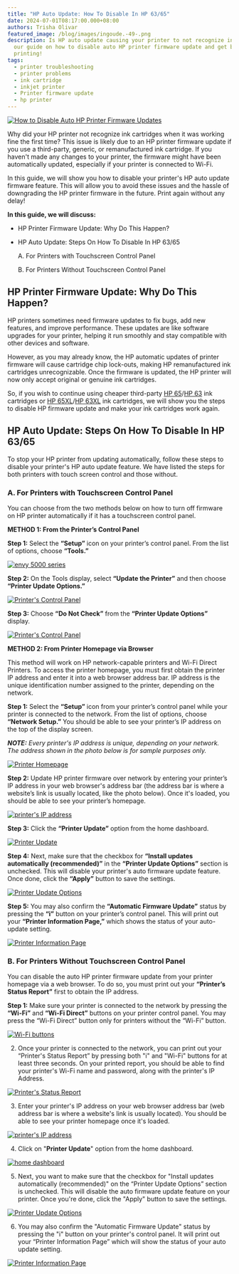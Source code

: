 ```yaml
---
title: "HP Auto Update: How To Disable In HP 63/65"
date: 2024-07-01T08:17:00.000+08:00
authors: Trisha Olivar
featured_image: /blog/images/ingoude.-49-.png
description: Is HP auto update causing your printer to not recognize ink? Check
  our guide on how to disable auto HP printer firmware update and get back to
  printing!
tags:
  - printer troubleshooting
  - printer problems
  - ink cartridge
  - inkjet printer
  - Printer firmware update
  - hp printer
---
```

[![How to Disable Auto HP Printer Firmware Updates](/blog/images/ingoude.-49-.png "How to Disable Auto HP Printer Firmware Updates")](/blog/images/ingoude.-49-.png)

Why did your HP printer not recognize ink cartridges when it was working fine the first time? This issue is likely due to an HP printer firmware update if you use a third-party, generic, or remanufactured ink cartridge. If you haven't made any changes to your printer, the firmware might have been automatically updated, especially if your printer is connected to Wi-Fi.

In this guide, we will show you how to disable your printer's HP auto update firmware feature. This will allow you to avoid these issues and the hassle of downgrading the HP printer firmware in the future. Print again without any delay!

**In this guide, we will discuss:**

* HP Printer Firmware Update: Why Do This Happen?
* HP Auto Update: Steps On How To Disable In HP 63/65

  A. For Printers with Touchscreen Control Panel

  B. For Printers Without Touchscreen Control Panel

## HP Printer Firmware Update: Why Do This Happen?

HP printers sometimes need firmware updates to fix bugs, add new features, and improve performance. These updates are like software upgrades for your printer, helping it run smoothly and stay compatible with other devices and software.

However, as you may already know, the HP automatic updates of printer firmware will cause cartridge chip lock-outs, making HP remanufactured ink cartridges unrecognizable. Once the firmware is updated, the HP printer will now only accept original or genuine ink cartridges.

So, if you wish to continue using cheaper third-party [HP 65](https://www.compandsave.com/hp/65-ink-cartridges/n9k02an-n9k01an-2-combo)/[HP 63](https://www.compandsave.com/hp/63-ink-cartridges/f6u62an-f6u61an-2-combo) ink cartridges or [HP 65XL](https://www.compandsave.com/hp/65xl-ink-cartridges/n9k04an-black)/[HP 63XL](https://www.compandsave.com/hp/63xl-ink-cartridges/f6u64an-black) ink cartridges, we will show you the steps to disable HP firmware update and make your ink cartridges work again.

## HP Auto Update: Steps On How To Disable In HP 63/65

To stop your HP printer from updating automatically, follow these steps to disable your printer's HP auto update feature. We have listed the steps for both printers with touch screen control and those without.

### A. For Printers with Touchscreen Control Panel

You can choose from the two methods below on how to turn off firmware on HP printer automatically if it has a touchscreen control panel.

**METHOD 1: From the Printer’s Control Panel**

**Step 1:** Select the **“Setup”** icon on your printer’s control panel. From the list of options, choose **“Tools.”**

[![envy 5000 series](/blog/images/screenshot-2024-07-13-at-12.31.00 am.png "envy 5000 series")](/blog/images/screenshot-2024-07-13-at-12.31.00 am.png)

**Step 2:** On the Tools display, select **“Update the Printer”** and then choose **“Printer Update Options.”**

[![Printer's Control Panel](/blog/images/screenshot-2024-07-13-at-12.32.37 am.png "Update the Printer")](/blog/images/screenshot-2024-07-13-at-12.32.37 am.png)

**Step 3:** Choose **“Do Not Check”** from the **“Printer Update Options”** display.

[![Printer's Control Panel](/blog/images/screenshot-2024-07-13-at-12.33.43 am.png "Do Not Check")](/blog/images/screenshot-2024-07-13-at-12.33.43 am.png)

**METHOD 2: From Printer Homepage via Browser**

This method will work on HP network-capable printers and Wi-Fi Direct Printers. To access the printer homepage, you must first obtain the printer IP address and enter it into a web browser address bar. IP address is the unique identification number assigned to the printer, depending on the network.

**Step 1:** Select the **“Setup”** icon from your printer’s control panel while your printer is connected to the network. From the list of options, choose **“Network Setup.”** You should be able to see your printer’s IP address on the top of the display screen.

***NOTE:** Every printer's IP address is unique, depending on your network. The address shown in the photo below is for sample purposes only.*

[![Printer Homepage](/blog/images/screenshot-2024-07-13-at-12.34.54 am.png "Printer Homepage")](/blog/images/screenshot-2024-07-13-at-12.34.54 am.png)

**Step 2:** Update HP printer firmware over network by entering your printer’s IP address in your web browser's address bar (the address bar is where a website’s link is usually located, like the photo below). Once it's loaded, you should be able to see your printer’s homepage.

[![printer's IP address](/blog/images/screenshot-2024-07-13-at-12.35.45 am.png "printer's IP address")](/blog/images/screenshot-2024-07-13-at-12.35.45 am.png)

**Step 3:** Click the **“Printer Update”** option from the home dashboard.

[![Printer Update](/blog/images/screenshot-2024-07-13-at-12.36.32 am.png "home dashboard")](/blog/images/screenshot-2024-07-13-at-12.36.32 am.png)

**Step 4:** Next, make sure that the checkbox for **“Install updates automatically (recommended)”** in the **“Printer Update Options”** section is unchecked. This will disable your printer's auto firmware update feature. Once done, click the **“Apply”** button to save the settings.

[![Printer Update Options](/blog/images/screenshot-2024-07-13-at-12.37.19 am.png "Printer Update Options")](/blog/images/screenshot-2024-07-13-at-12.37.19 am.png)

**Step 5:** You may also confirm the **“Automatic Firmware Update”** status by pressing the **“i”** button on your printer’s control panel. This will print out your **“Printer Information Page,”** which shows the status of your auto-update setting.

[![Printer Information Page](/blog/images/screenshot-2024-07-13-at-12.38.37 am.png "Printer Information Page")](/blog/images/screenshot-2024-07-13-at-12.38.37 am.png)

### B. For Printers Without Touchscreen Control Panel

You can disable the auto HP printer firmware update from your printer homepage via a web browser. To do so, you must print out your **“Printer’s Status Report”** first to obtain the IP address.

**Step 1:** Make sure your printer is connected to the network by pressing the **“Wi-Fi”** and **“Wi-Fi Direct”** buttons on your printer control panel. You may press the “Wi-Fi Direct” button only for printers without the “Wi-Fi” button.

[![Wi-Fi buttons](/blog/images/screenshot-2024-07-01-at-11.52.58 pm.png "Wi-Fi buttons")](/blog/images/screenshot-2024-07-01-at-11.52.58 pm.png)

2. Once your printer is connected to the network, you can print out your “Printer's Status Report” by pressing both "i" and "Wi-Fi" buttons for at least three seconds. On your printed report, you should be able to find your printer's Wi-Fi name and password, along with the printer's IP Address.

[![Printer's Status Report](/blog/images/screenshot-2024-07-01-at-11.54.55 pm.png "Printer's Status Report")](/blog/images/screenshot-2024-07-01-at-11.54.55 pm.png)

3. Enter your printer's IP address on your web browser address bar (web address bar is where a website's link is usually located). You should be able to see your printer homepage once it's loaded.

[![printer's IP address](/blog/images/screenshot-2024-07-01-at-11.58.11 pm.png "printer's IP address")](/blog/images/screenshot-2024-07-01-at-11.58.11 pm.png)

4. Click on "**Printer Update**" option from the home dashboard.

[![home dashboard](/blog/images/screenshot-2024-07-02-at-12.01.03 am.png "home dashboard")](/blog/images/screenshot-2024-07-02-at-12.01.03 am.png)

5. Next, you want to make sure that the checkbox for "Install updates automatically (recommended)" on the “Printer Update Options” section is unchecked. This will disable the auto firmware update feature on your printer. Once you're done, click the "Apply" button to save the settings.

[![Printer Update Options](/blog/images/screenshot-2024-07-02-at-12.01.57 am.png "Printer Update Options")](/blog/images/screenshot-2024-07-02-at-12.01.57 am.png)

6. You may also confirm the "Automatic Firmware Update" status by pressing the "i" button on your printer's control panel. It will print out your “Printer Information Page” which will show the status of your auto update setting.

[![Printer Information Page](/blog/images/screenshot-2024-07-02-at-12.02.40 am.png "Printer Information Page")](/blog/images/screenshot-2024-07-02-at-12.02.40 am.png)
